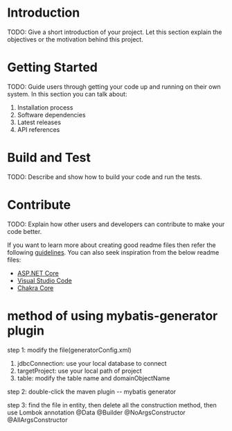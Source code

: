 # Introduction 
TODO: Give a short introduction of your project. Let this section explain the objectives or the motivation behind this project. 

# Getting Started
TODO: Guide users through getting your code up and running on their own system. In this section you can talk about:
1.	Installation process
2.	Software dependencies
3.	Latest releases
4.	API references

# Build and Test
TODO: Describe and show how to build your code and run the tests. 

# Contribute
TODO: Explain how other users and developers can contribute to make your code better. 

If you want to learn more about creating good readme files then refer the following [guidelines](https://docs.microsoft.com/en-us/azure/devops/repos/git/create-a-readme?view=azure-devops). You can also seek inspiration from the below readme files:
- [ASP.NET Core](https://github.com/aspnet/Home)
- [Visual Studio Code](https://github.com/Microsoft/vscode)
- [Chakra Core](https://github.com/Microsoft/ChakraCore)


# method of using mybatis-generator plugin
step 1: modify the file(generatorConfig.xml)
1. jdbcConnection: use your local database to connect
2. targetProject: use your local path of project
3. table: modify the table name and domainObjectName

step 2: double-click the maven plugin -- mybatis generator

step 3: find the file in entity, then delete all the construction method, then use Lombok annotation
@Data
@Builder
@NoArgsConstructor
@AllArgsConstructor